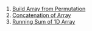 1. [Build Array from Permutation](https://leetcode.com/problems/build-array-from-permutation/)  
 2. [Concatenation of Array](https://leetcode.com/problems/concatenation-of-array/)  
 3. [Running Sum of 1D Array](https://leetcode.com/problems/running-sum-of-1d-array/)  
